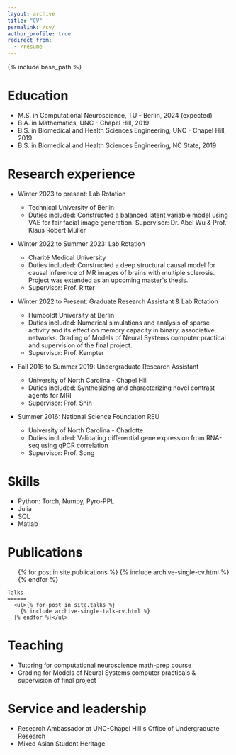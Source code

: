 ```yaml
---
layout: archive
title: "CV"
permalink: /cv/
author_profile: true
redirect_from:
  - /resume
---
```


{% include base_path %}

Education
======
* M.S. in Computational Neuroscience, TU - Berlin, 2024 (expected)
* B.A. in Mathematics, UNC - Chapel Hill, 2019
* B.S. in Biomedical and Health Sciences Engineering, UNC - Chapel Hill, 2019
* B.S. in Biomedical and Health Sciences Engineering, NC State, 2019

Research experience
======
* Winter 2023 to present: Lab Rotation
  - Technical University of Berlin
  - Duties included: Constructed a balanced latent variable model using VAE for fair facial image generation. 
     Supervisor: Dr. Abel Wu & Prof. Klaus Robert Müller

* Winter 2022 to Summer 2023: Lab Rotation
  - Charité Medical University
  - Duties included: Constructed a deep structural causal model for causal inference of MR images of brains with multiple sclerosis. Project was extended as an upcoming master's thesis.
  - Supervisor: Prof. Ritter
    
* Winter 2022 to Present: Graduate Research Assistant & Lab Rotation
  - Humboldt University at Berlin
  - Duties included: Numerical simulations and analysis of sparse activity and its effect on memory capacity in binary, associative networks. Grading of Models of Neural Systems computer practical and supervision of the final project.
  - Supervisor: Prof. Kempter
    
* Fall 2016 to Summer 2019: Undergraduate Research Assistant
  - University of North Carolina - Chapel Hill
  - Duties included: Synthesizing and characterizing novel contrast agents for MRI
  - Supervisor: Prof. Shih
    
* Summer 2016: National Science Foundation REU
  - University of North Carolina - Charlotte
  - Duties included: Validating differential gene expression from RNA-seq using qPCR correlation
  - Supervisor: Prof. Song
  
Skills
======
* Python: Torch, Numpy, Pyro-PPL
* Julia
* SQL
* Matlab


Publications
======
  <ul>{% for post in site.publications %}
    {% include archive-single-cv.html %}
  {% endfor %}</ul>

~~~
Talks
======
  <ul>{% for post in site.talks %}
    {% include archive-single-talk-cv.html %}
  {% endfor %}</ul>
~~~
  
Teaching
======
* Tutoring for computational neuroscience math-prep course
* Grading for Models of Neural Systems computer practicals & supervision of final project
  
Service and leadership
======
* Research Ambassador at UNC-Chapel Hill's Office of Undergraduate Research
* Mixed Asian Student Heritage
